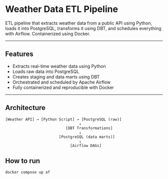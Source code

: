 # Weather Data ETL Pipeline

ETL pipeline that extracts weather data from a public API using Python, loads it into PostgreSQL, transforms it using DBT, and schedules everything with Airflow. Containerized using Docker.

---

## Features

- Extracts real-time weather data using Python
- Loads raw data into PostgreSQL
- Creates staging and data marts using DBT
- Orchestrated and scheduled by Apache Airflow
- Fully containerized and reproducible with Docker

---

## Architecture

```text
[Weather API] → [Python Script] → [PostgreSQL (raw)]
                                 ↓
                           [DBT Transformations]
                                 ↓
                        [PostgreSQL (data marts)]
                                 ↓
                             [Airflow DAGs]
```
## How to run
    docker compose up af
